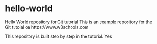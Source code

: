# hello-world
Hello World repository for Git tutorial
This is an example repository for the Git tutoial on https://www.w3schools.com

This repository is built step by step in the tutorial. Yes
